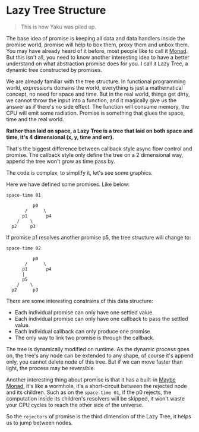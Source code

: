 # Lazy Tree Structure

> This is how Yaku was piled up.

The base idea of promise is keeping all data and data handlers inside the promise world, promise will help to box them, proxy them and unbox them. You may have already heard of it before, most people like to call it [Monad][]. But this isn't all, you need to know another interesting idea to have a better understand on what abstraction promise does for you. I call it Lazy Tree, a dynamic tree constructed by promises.

We are already familiar with the tree structure. In functional programming world, expressions domains the world, everything is just a mathematical concept, no need for space and time. But in the real world, things get dirty, we cannot throw the input into a function, and it magically give us the answer as if there's no side effect. The function will consume memory, the CPU will emit some radiation. Promise is something that glues the space, time and the real world.

**Rather than laid on space, a Lazy Tree is a tree that laid on both space and time, it's 4 dimensional (x, y, time and err).**

That's the biggest difference between callback style async flow control and promise. The callback style only define the tree on a 2 dimensional way, append the tree won't grow as time pass by.

The code is complex, to simplify it, let's see some graphics.

Here we have defined some promises. Like below:

```
space-time 01

          p0
       /      \
      p1       p4
    /    \
  p2     p3
```

If promise p1 resolves another promise p5, the tree structure will change to:

```
space-time 02

          p0
       /      \
      p1       p4
      |
      p5
    /    \
  p2      p3
```

There are some interesting constrains of this data structure:

- Each individual promise can only have one settled value.
- Each individual promise can only have one callback to pass the settled value.
- Each individual callback can only produce one promise.
- The only way to link two promise is through the callback.

The tree is dynamically modified on runtime. As the dynamic process goes on,
the tree's any node can be extended to any shape, of course it's append only,
you cannot delete node of this tree. But if we can move faster than light,
the process may be reversible.

Another interesting thing about promise is that it has a built-in [Maybe Monad][monad],
it's like a wormhole, it's a short-circuit between the rejected node and its children.
Such as on the `space-time 01`, if the p0 rejects, the computation inside its children's
resolvers will be skipped, it won't waste your CPU cycles to reach the other side of the universe.

So the `rejectors` of promise is the third dimension of the Lazy Tree, it helps us to jump between nodes.

[monad]: https://en.wikipedia.org/wiki/Monad_(functional_programming)